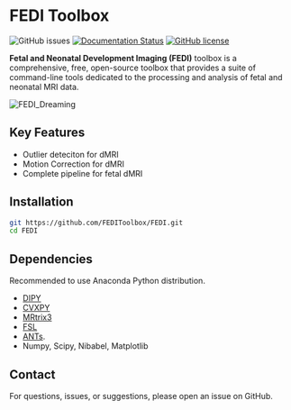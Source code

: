 
#  FEDI Toolbox

![GitHub issues](https://img.shields.io/github/issues/FEDIToolbox/FEDI)
[![Documentation Status](https://readthedocs.org/projects/fedi/badge/?version=latest)](https://fedi.readthedocs.io/en/latest/)
[![GitHub license](https://img.shields.io/github/license/FEDIToolbox/FEDI)](https://github.com/FEDIToolbox/FEDI/blob/main/LICENSE)


**Fetal and Neonatal Development Imaging (FEDI)** toolbox is a comprehensive, free, open-source toolbox that provides a suite of command-line tools dedicated to the processing and analysis of fetal and neonatal MRI data.

![FEDI_Dreaming](https://github.com/FEDIToolbox/FEDI/assets/20087558/754a9d42-858f-4445-b25c-98354903f34a)




## Key Features
- Outlier deteciton for dMRI
- Motion Correction for dMRI
- Complete pipeline for fetal dMRI


## Installation
```bash
git https://github.com/FEDIToolbox/FEDI.git
cd FEDI
```

## Dependencies
Recommended to use Anaconda Python distribution.
- [DIPY](https://dipy.org/)
- [CVXPY](http://www.cvxpy.org/)
- [MRtrix3](https://www.mrtrix.org/)
- [FSL](https://fsl.fmrib.ox.ac.uk/fsl/fslwiki/FslInstallation)
- [ANTs](https://github.com/ANTsX/ANTs).
- Numpy, Scipy, Nibabel, Matplotlib

## Contact
For questions, issues, or suggestions, please open an issue on GitHub.
